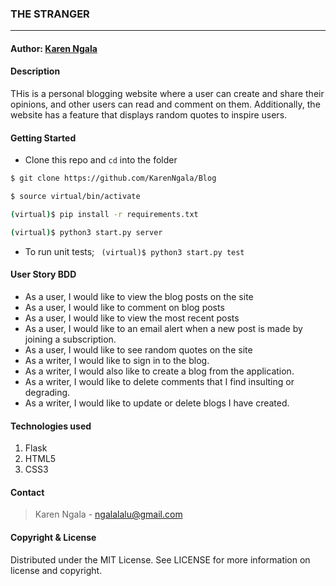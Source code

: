 ### **THE STRANGER**

****
#### Author: [Karen Ngala](https://github.com/KarenNgala)

#### **Description**
THis is a personal blogging website where a user can create and share their opinions, and other users can read and comment on them. 
Additionally, the website has a feature that displays random quotes to inspire users. 

#### Getting Started
- Clone this repo and ```cd``` into the folder
```sh 
$ git clone https://github.com/KarenNgala/Blog

$ source virtual/bin/activate

(virtual)$ pip install -r requirements.txt

(virtual)$ python3 start.py server
```
- To run unit tests; ``` (virtual)$ python3 start.py test```

#### **User Story BDD**
- As a user, I would like to view the blog posts on the site
- As a user, I would like to comment on blog posts
- As a user, I would like to view the most recent posts
- As a user, I would like to an email alert when a new post is made by joining a subscription.
- As a user, I would like to see random quotes on the site
- As a writer, I would like to sign in to the blog.
- As a writer, I would also like to create a blog from the application.
- As a writer, I would like to delete comments that I find insulting or degrading.
- As a writer, I would like to update or delete blogs I have created.


#### **Technologies used**
1. Flask
2. HTML5
3. CSS3

#### **Contact**
>Karen Ngala - ngalalalu@gmail.com

#### **Copyright & License**
Distributed under the MIT License. See LICENSE for more information on license and copyright. 